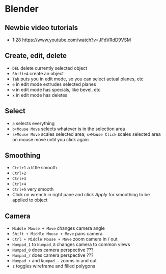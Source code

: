 Blender
=======

Newbie video tutorials
----------------------
- 1:28 https://www.youtube.com/watch?v=JFdVRdD9VSM

Create, edit, delete
--------------------
- `DEL` delete currently selected object
- `Shift+A` create an object
- `Tab` puts you in edit mode, so you can select actual planes, etc
- `e` in edit mode extrudes selected planes
- `w` in edit mode has specials, like bevel, etc
- `x` in edit mode has deletes

Select
------
- `a` selects everything
- `b+Mouse Move` selects whatever is in the selection area
- `s+Mouse Move` scales selected area; `s+Mouse Click` scales selected area on mouse move until you click again


Smoothing
---------
- `Ctrl+1` a little smooth
- `Ctrl+2`
- `Ctrl+3`
- `Ctrl+4`
- `Ctrl+5` very smooth
- Click on wrench in right pane and click *Apply* for smoothing to be applied to object

Camera
------
- `Middle Mouse + Move` changes camera angle
- `Shift + Middle Mouse + Move` pans camera
- `Ctrl + Middle Mouse + Move` zoom camera in / out
- `Numpad_1` to `Numpad_8` changes camera to common views
- `Numpad_0` does camera perspective ???
- `Numpad_/` does camera perspective ???
- `Numpad_+` and `Numpad_-` zooms in and out
- `z` toggles wireframe and filled polygons